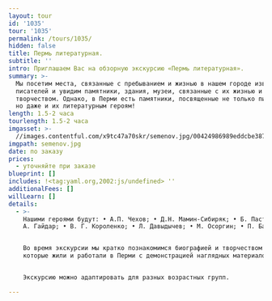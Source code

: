```yaml
---
layout: tour
id: '1035'
tour: '1035'
permalink: /tours/1035/
hidden: false
title: Пермь литературная.
subtitle: ''
intro: Приглашаем Вас на обзорную экскурсию «Пермь литературная».
summary: >-
  Мы посетим места, связанные с пребыванием и жизнью в нашем городе известных
  писателей и увидим памятники, здания, музеи, связанные с их жизнью и
  творчеством. Однако, в Перми есть памятники, посвященные не только писателям,
  но даже и их литературным героям!
length: 1.5-2 часа
tourlength: 1.5-2 часа
imgasset: >-
  //images.contentful.com/x9tc47a70skr/semenov.jpg/00424986989eddcbe38722c809adc089/semenov.jpg
imgpath: semenov.jpg
date: по заказу
prices:
  - уточняйте при заказе
blueprint: []
includes: !<tag:yaml.org,2002:js/undefined> ''
additionalFees: []
willLearn: []
details:
  - >-
    Нашими героями будут: • А.П. Чехов; • Д.Н. Мамин-Сибиряк; • Б. Пастернак; •
    А. Гайдар; • В. Г. Короленко; • Л. Давыдычев; • М. Осоргин; • П. Бажов; 


    Во время экскурсии мы кратко познакомимся биографией и творчеством людей,
    которые жили и работали в Перми с демонстрацией наглядных материалов.


    Экскурсию можно адаптировать для разных возрастных групп.

---
```

